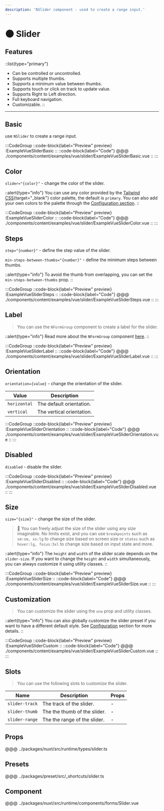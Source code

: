 ```yaml
---
description: 'NSlider component - used to create a range input.'
---
```


# 🌑 Slider 

## Features

::list{type="primary"}
- Can be controlled or uncontrolled.
- Supports multiple thumbs.
- Supports a minimum value between thumbs.
- Supports touch or click on track to update value.
- Supports Right to Left direction.
- Full keyboard navigation.
- Customizable.
::

---

## Basic

use `NSlider` to create a range input.

:::CodeGroup
::code-block{label="Preview" preview}
  :ExampleVueSliderBasic
::
::code-block{label="Code"}
@@@ ./components/content/examples/vue/slider/ExampleVueSliderBasic.vue
::
:::

## Color

`slider="{color}"` - change the color of the slider.

::alert{type="info"}
You can use any color provided by the [Tailwind CSS](https://tailwindcss.com/docs/customizing-colors){target="_blank"} color palette, the default is `primary`. You can also add your own colors to the palette through the [Configuration section](/getting-started/configuration).
::

:::CodeGroup
::code-block{label="Preview" preview}
  :ExampleVueSliderColor
::
::code-block{label="Code"}
@@@ ./components/content/examples/vue/slider/ExampleVueSliderColor.vue
::
:::

## Steps

`step="{number}"` - define the step value of the slider.

`min-steps-between-thumbs="{number}"` - define the minimum steps between thumbs.

::alert{type="info"}
To avoid the thumb from overlapping, you can set the `min-steps-between-thumbs` prop.
::

:::CodeGroup
::code-block{label="Preview" preview}
  :ExampleVueSliderSteps
::
::code-block{label="Code"}
@@@ ./components/content/examples/vue/slider/ExampleVueSliderSteps.vue
::
:::

## Label

> You can use the `NFormGroup` component to create a label for the slider.

::alert{type="info"}
  Read more about the `NFormGroup` component [here](form-group).
::

:::CodeGroup
::code-block{label="Preview" preview}
  :ExampleVueSliderLabel
::
 ::code-block{label="Code"}
@@@ ./components/content/examples/vue/slider/ExampleVueSliderLabel.vue
::
:::

## Orientation

`orientation={value}` - change the orientation of the slider.

| Value        | Description               |
| ------------ | ------------------------- |
| `horizontal` | The default orientation.  |
| `vertical`   | The vertical orientation. |

:::CodeGroup
::code-block{label="Preview" preview}
  :ExampleVueSliderOrientation
::
::code-block{label="Code"}
@@@ ./components/content/examples/vue/slider/ExampleVueSliderOrientation.vue
::
:::

## Disabled

`disabled` - disable the slider.

:::CodeGroup
::code-block{label="Preview" preview}
  :ExampleVueSliderDisabled
::
::code-block{label="Code"}
@@@ ./components/content/examples/vue/slider/ExampleVueSliderDisabled.vue
::
:::

## Size

`size="{size}"` - change the size of the slider.

> 🚀 You can freely adjust the size of the slider using any size imaginable. No limits exist, and you can use `breakpoints` such as `sm:sm, xs:lg` to change size based on screen size or `states` such as `hover:lg, focus:3xl` to change size based on input state and more.

::alert{type="info"}
The `height` and `width` of the slider scale depends on the `slider-size`. If you want to change the `height` and `width` simultaneously, you can always customize it using utility classes.
::

:::CodeGroup
::code-block{label="Preview" preview}
  :ExampleVueSliderSize
::
::code-block{label="Code"}
@@@ ./components/content/examples/vue/slider/ExampleVueSliderSize.vue
::
:::

## Customization

> You can customize the slider using the `una` prop and utility classes.

::alert{type="info"}
  You can also globally customize the slider preset if you want to have a different default style. See [Configuration](/getting-started/configuration) section for more details.
::

:::CodeGroup
  ::code-block{label="Preview" preview}
    :ExampleVueSliderCustom
  ::
  ::code-block{label="Code"}
@@@ ./components/content/examples/vue/slider/ExampleVueSliderCustom.vue
  ::
:::

## Slots

> You can use the following slots to customize the slider.

| Name           | Description                  | Props |
| -------------- | ---------------------------- | ----- |
| `slider-track` | The track of the slider.     | -     |
| `slider-thumb` | The the thumb of the slider. | -     |
| `slider-range` | The the range of the slider. | -     |

## Props
@@@ ../packages/nuxt/src/runtime/types/slider.ts

## Presets
@@@ ../packages/preset/src/_shortcuts/slider.ts

## Component
@@@ ../packages/nuxt/src/runtime/components/forms/Slider.vue

